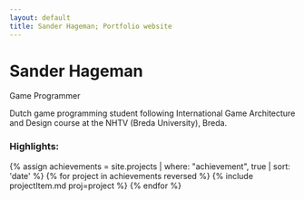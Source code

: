 ```yaml
--- 
layout: default 
title: Sander Hageman; Portfolio website
---
```

# Sander Hageman 
Game Programmer
<p class="pageSubtitle">
Dutch game programming student following International Game Architecture and Design course at the NHTV (Breda University), Breda.
</p>

### Highlights:
<div id="portfolioList">
{% assign achievements = site.projects | where: "achievement", true | sort: 'date' %} 
{% for project in achievements reversed %}
	{% include projectItem.md proj=project %}
{% endfor %}
</div> <!-- portfolioList -->